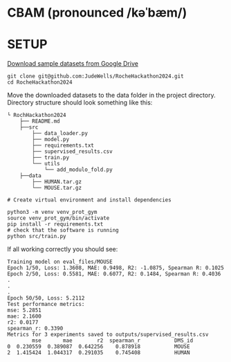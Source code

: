 # CBAM (pronounced /kəˈbæm/)

# SETUP
[Download sample datasets from Google Drive](https://drive.google.com/drive/folders/1QoT9-IfC4W5KzNpU-ONkLtyKxBDeNQnd?usp=sharing)

```   
git clone git@github.com:JudeWells/RocheHackathon2024.git
cd RocheHackathon2024
```
Move the downloaded datasets to the data folder in the project directory.
Directory structure should look something like this:
```
└ RochHackathon2024
    ├── README.md
    ├──src        
        ├── data_loader.py
        ├── model.py
        ├── requirements.txt
        ├── supervised_results.csv
        ├── train.py
        └── utils
            └── add_modulo_fold.py
    ├──data
        ├── HUMAN.tar.gz
        └── MOUSE.tar.gz 

# Create virtual environment and install dependencies
```
```
python3 -m venv venv_prot_gym
source venv_prot_gym/bin/activate
pip install -r requirements.txt
# check that the software is running
python src/train.py
```
If all working correctly you should see:
```
Training model on eval_files/MOUSE
Epoch 1/50, Loss: 1.3608, MAE: 0.9498, R2: -1.0875, Spearman R: 0.1025
Epoch 2/50, Loss: 0.5581, MAE: 0.6077, R2: 0.1484, Spearman R: 0.4036
.
.
.
Epoch 50/50, Loss: 5.2112
Test performance metrics:
mse: 5.2851
mae: 2.1600
r2: 0.0177
spearman_r: 0.3390
Metrics for 3 experiments saved to outputs/supervised_results.csv
        mse       mae        r2  spearman_r           DMS_id
0  0.230559  0.389087  0.642256    0.878918           MOUSE
2  1.415424  1.044317  0.291035    0.745408           HUMAN
```

